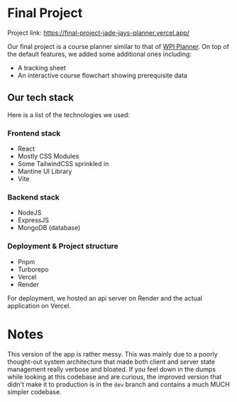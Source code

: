 # Final Project

Project link: https://final-project-jade-jays-planner.vercel.app/ 

Our final project is a course planner similar to that of [WPI Planner](https://planner.wpi.edu/).
On top of the default features, we added some additional ones including:

- A tracking sheet
- An interactive course flowchart showing prerequisite data

## Our tech stack

Here is a list of the technologies we used:

### Frontend stack
- React
- Mostly CSS Modules
- Some TailwindCSS sprinkled in
- Mantine UI Library
- Vite

### Backend stack
- NodeJS
- ExpressJS
- MongoDB (database)

### Deployment & Project structure
- Pnpm 
- Turborepo
- Vercel
- Render

For deployment, we hosted an api server on Render and the actual application on Vercel.  

# Notes

This version of the app is rather messy. This was mainly due to a poorly thought-out system architecture that made
both client and server state management really verbose and bloated. If you feel down in the dumps while looking at
this codebase and are curious, the improved version that didn't make it to production is in the `dev` branch and 
contains a much MUCH simpler codebase.